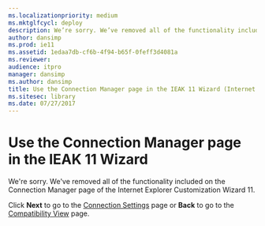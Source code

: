 ```yaml
---
ms.localizationpriority: medium
ms.mktglfcycl: deploy
description: We’re sorry. We’ve removed all of the functionality included on the **Connection Manager** page of the Internet Explorer Customization Wizard 11.
author: dansimp
ms.prod: ie11
ms.assetid: 1edaa7db-cf6b-4f94-b65f-0feff3d4081a
ms.reviewer:
audience: itpro
manager: dansimp
ms.author: dansimp
title: Use the Connection Manager page in the IEAK 11 Wizard (Internet Explorer Administration Kit 11 for IT Pros)
ms.sitesec: library
ms.date: 07/27/2017
---
```



# Use the Connection Manager page in the IEAK 11 Wizard
We're sorry. We've removed all of the functionality included on the Connection Manager page of the Internet Explorer Customization Wizard 11.

Click **Next** to go to the [Connection Settings](connection-settings-ieak11-wizard.md) page or **Back** to go to the [Compatibility View](compat-view-ieak11-wizard.md) page.

